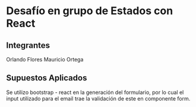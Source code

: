 # Desafío en grupo de Estados con React

## Integrantes
Orlando Flores
Mauricio Ortega

## Supuestos Aplicados
Se utilizo bootstrap - react en la generación del formulario, por lo cual el input utilizado para el email trae la validación de este en componente form.



